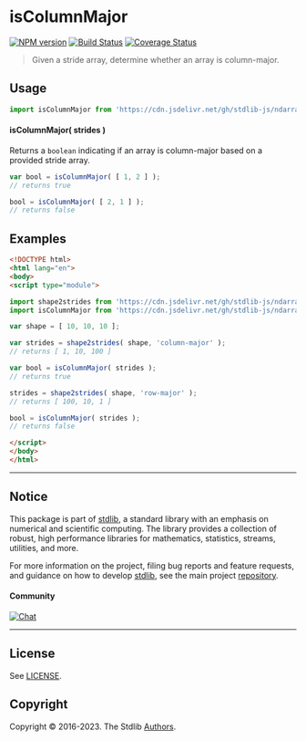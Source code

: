 <!--

@license Apache-2.0

Copyright (c) 2018 The Stdlib Authors.

Licensed under the Apache License, Version 2.0 (the "License");
you may not use this file except in compliance with the License.
You may obtain a copy of the License at

   http://www.apache.org/licenses/LICENSE-2.0

Unless required by applicable law or agreed to in writing, software
distributed under the License is distributed on an "AS IS" BASIS,
WITHOUT WARRANTIES OR CONDITIONS OF ANY KIND, either express or implied.
See the License for the specific language governing permissions and
limitations under the License.

-->

# isColumnMajor

[![NPM version][npm-image]][npm-url] [![Build Status][test-image]][test-url] [![Coverage Status][coverage-image]][coverage-url] <!-- [![dependencies][dependencies-image]][dependencies-url] -->

> Given a stride array, determine whether an array is column-major.

<!-- Section to include introductory text. Make sure to keep an empty line after the intro `section` element and another before the `/section` close. -->

<section class="intro">

</section>

<!-- /.intro -->

<!-- Package usage documentation. -->



<section class="usage">

## Usage

```javascript
import isColumnMajor from 'https://cdn.jsdelivr.net/gh/stdlib-js/ndarray-base-assert-is-column-major@esm/index.mjs';
```

#### isColumnMajor( strides )

Returns a `boolean` indicating if an array is column-major based on a provided stride array.

```javascript
var bool = isColumnMajor( [ 1, 2 ] );
// returns true

bool = isColumnMajor( [ 2, 1 ] );
// returns false
```

</section>

<!-- /.usage -->

<!-- Package usage notes. Make sure to keep an empty line after the `section` element and another before the `/section` close. -->

<section class="notes">

</section>

<!-- /.notes -->

<!-- Package usage examples. -->

<section class="examples">

## Examples

<!-- eslint no-undef: "error" -->

```html
<!DOCTYPE html>
<html lang="en">
<body>
<script type="module">

import shape2strides from 'https://cdn.jsdelivr.net/gh/stdlib-js/ndarray-base-shape2strides@esm/index.mjs';
import isColumnMajor from 'https://cdn.jsdelivr.net/gh/stdlib-js/ndarray-base-assert-is-column-major@esm/index.mjs';

var shape = [ 10, 10, 10 ];

var strides = shape2strides( shape, 'column-major' );
// returns [ 1, 10, 100 ]

var bool = isColumnMajor( strides );
// returns true

strides = shape2strides( shape, 'row-major' );
// returns [ 100, 10, 1 ]

bool = isColumnMajor( strides );
// returns false

</script>
</body>
</html>
```

</section>

<!-- /.examples -->

<!-- Section to include cited references. If references are included, add a horizontal rule *before* the section. Make sure to keep an empty line after the `section` element and another before the `/section` close. -->

<section class="references">

</section>

<!-- /.references -->

<!-- Section for related `stdlib` packages. Do not manually edit this section, as it is automatically populated. -->

<section class="related">

</section>

<!-- /.related -->

<!-- Section for all links. Make sure to keep an empty line after the `section` element and another before the `/section` close. -->


<section class="main-repo" >

* * *

## Notice

This package is part of [stdlib][stdlib], a standard library with an emphasis on numerical and scientific computing. The library provides a collection of robust, high performance libraries for mathematics, statistics, streams, utilities, and more.

For more information on the project, filing bug reports and feature requests, and guidance on how to develop [stdlib][stdlib], see the main project [repository][stdlib].

#### Community

[![Chat][chat-image]][chat-url]

---

## License

See [LICENSE][stdlib-license].


## Copyright

Copyright &copy; 2016-2023. The Stdlib [Authors][stdlib-authors].

</section>

<!-- /.stdlib -->

<!-- Section for all links. Make sure to keep an empty line after the `section` element and another before the `/section` close. -->

<section class="links">

[npm-image]: http://img.shields.io/npm/v/@stdlib/ndarray-base-assert-is-column-major.svg
[npm-url]: https://npmjs.org/package/@stdlib/ndarray-base-assert-is-column-major

[test-image]: https://github.com/stdlib-js/ndarray-base-assert-is-column-major/actions/workflows/test.yml/badge.svg?branch=main
[test-url]: https://github.com/stdlib-js/ndarray-base-assert-is-column-major/actions/workflows/test.yml?query=branch:main

[coverage-image]: https://img.shields.io/codecov/c/github/stdlib-js/ndarray-base-assert-is-column-major/main.svg
[coverage-url]: https://codecov.io/github/stdlib-js/ndarray-base-assert-is-column-major?branch=main

<!--

[dependencies-image]: https://img.shields.io/david/stdlib-js/ndarray-base-assert-is-column-major.svg
[dependencies-url]: https://david-dm.org/stdlib-js/ndarray-base-assert-is-column-major/main

-->

[chat-image]: https://img.shields.io/gitter/room/stdlib-js/stdlib.svg
[chat-url]: https://app.gitter.im/#/room/#stdlib-js_stdlib:gitter.im

[stdlib]: https://github.com/stdlib-js/stdlib

[stdlib-authors]: https://github.com/stdlib-js/stdlib/graphs/contributors

[umd]: https://github.com/umdjs/umd
[es-module]: https://developer.mozilla.org/en-US/docs/Web/JavaScript/Guide/Modules

[deno-url]: https://github.com/stdlib-js/ndarray-base-assert-is-column-major/tree/deno
[umd-url]: https://github.com/stdlib-js/ndarray-base-assert-is-column-major/tree/umd
[esm-url]: https://github.com/stdlib-js/ndarray-base-assert-is-column-major/tree/esm
[branches-url]: https://github.com/stdlib-js/ndarray-base-assert-is-column-major/blob/main/branches.md

[stdlib-license]: https://raw.githubusercontent.com/stdlib-js/ndarray-base-assert-is-column-major/main/LICENSE

</section>

<!-- /.links -->
